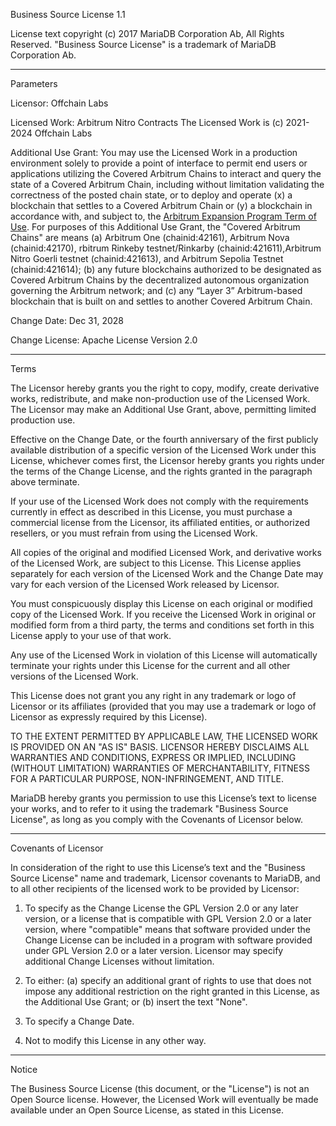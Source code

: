 Business Source License 1.1

License text copyright (c) 2017 MariaDB Corporation Ab, All Rights Reserved.
"Business Source License" is a trademark of MariaDB Corporation Ab.

-----------------------------------------------------------------------------

Parameters

Licensor:             Offchain Labs

Licensed Work:        Arbitrum Nitro Contracts
                      The Licensed Work is (c) 2021-2024 Offchain Labs

Additional Use Grant: You may use the Licensed Work in a production environment solely
                      to provide a point of interface to permit end users or applications
                      utilizing the Covered Arbitrum Chains to interact and query the
                      state of a Covered Arbitrum Chain, including without limitation
                      validating the correctness of the posted chain state, or to deploy
                      and operate (x) a blockchain that settles to a Covered Arbitrum Chain
                      or (y) a blockchain in accordance with, and subject to, the [Arbitrum
                      Expansion Program Term of Use](https://docs.arbitrum.foundation/assets/files/Arbitrum%20Expansion%20Program%20Jan182024.pdf). For purposes of this
                      Additional Use Grant, the "Covered Arbitrum Chains" are means 
                      (a) Arbitrum One (chainid:42161), Arbitrum Nova (chainid:42170), 
                      rbitrum Rinkeby testnet/Rinkarby (chainid:421611),Arbitrum Nitro
                      Goerli testnet (chainid:421613), and Arbitrum Sepolia Testnet
                      (chainid:421614); (b) any future blockchains authorized to be
                      designated as Covered Arbitrum Chains by the decentralized autonomous
                      organization governing the Arbitrum network; and (c) any “Layer 3”
                      Arbitrum-based blockchain that is built on and settles to another
                      Covered Arbitrum Chain.


Change Date:          Dec 31, 2028

Change License:       Apache License Version 2.0

-----------------------------------------------------------------------------

Terms

The Licensor hereby grants you the right to copy, modify, create derivative
works, redistribute, and make non-production use of the Licensed Work. The
Licensor may make an Additional Use Grant, above, permitting limited
production use.

Effective on the Change Date, or the fourth anniversary of the first publicly
available distribution of a specific version of the Licensed Work under this
License, whichever comes first, the Licensor hereby grants you rights under
the terms of the Change License, and the rights granted in the paragraph
above terminate.

If your use of the Licensed Work does not comply with the requirements
currently in effect as described in this License, you must purchase a
commercial license from the Licensor, its affiliated entities, or authorized
resellers, or you must refrain from using the Licensed Work.

All copies of the original and modified Licensed Work, and derivative works
of the Licensed Work, are subject to this License. This License applies
separately for each version of the Licensed Work and the Change Date may vary
for each version of the Licensed Work released by Licensor.

You must conspicuously display this License on each original or modified copy
of the Licensed Work. If you receive the Licensed Work in original or
modified form from a third party, the terms and conditions set forth in this
License apply to your use of that work.

Any use of the Licensed Work in violation of this License will automatically
terminate your rights under this License for the current and all other
versions of the Licensed Work.

This License does not grant you any right in any trademark or logo of
Licensor or its affiliates (provided that you may use a trademark or logo of
Licensor as expressly required by this License).

TO THE EXTENT PERMITTED BY APPLICABLE LAW, THE LICENSED WORK IS PROVIDED ON
AN "AS IS" BASIS. LICENSOR HEREBY DISCLAIMS ALL WARRANTIES AND CONDITIONS,
EXPRESS OR IMPLIED, INCLUDING (WITHOUT LIMITATION) WARRANTIES OF
MERCHANTABILITY, FITNESS FOR A PARTICULAR PURPOSE, NON-INFRINGEMENT, AND
TITLE.

MariaDB hereby grants you permission to use this License’s text to license
your works, and to refer to it using the trademark "Business Source License",
as long as you comply with the Covenants of Licensor below.

-----------------------------------------------------------------------------

Covenants of Licensor

In consideration of the right to use this License’s text and the "Business
Source License" name and trademark, Licensor covenants to MariaDB, and to all
other recipients of the licensed work to be provided by Licensor:

1. To specify as the Change License the GPL Version 2.0 or any later version,
   or a license that is compatible with GPL Version 2.0 or a later version,
   where "compatible" means that software provided under the Change License can
   be included in a program with software provided under GPL Version 2.0 or a
   later version. Licensor may specify additional Change Licenses without
   limitation.

2. To either: (a) specify an additional grant of rights to use that does not
   impose any additional restriction on the right granted in this License, as
   the Additional Use Grant; or (b) insert the text "None".

3. To specify a Change Date.

4. Not to modify this License in any other way.

-----------------------------------------------------------------------------

Notice

The Business Source License (this document, or the "License") is not an Open
Source license. However, the Licensed Work will eventually be made available
under an Open Source License, as stated in this License.

